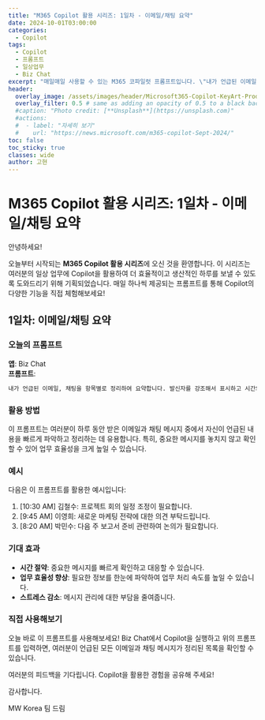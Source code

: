 ```yaml
---
title: "M365 Copilot 활용 시리즈: 1일차 - 이메일/채팅 요약"
date: 2024-10-01T03:00:00
categories:
  - Copilot
tags:
  - Copilot
  - 프롬프트
  - 일상업무
  - Biz Chat
excerpt: "매일매일 사용할 수 있는 M365 코파일럿 프롬프트입니다. \"내가 언급된 이메일, 채팅을 항목별로 정리하여 요약합니다. 발신자를 강조해서 표시하고 시간의 내림차순으로 정렬합니다.\""
header:
  overlay_image: /assets/images/header/Microsoft365-Copilot-KeyArt-Productivity-6K-01.png
  overlay_filter: 0.5 # same as adding an opacity of 0.5 to a black background
  #caption: "Photo credit: [**Unsplash**](https://unsplash.com)"
  #actions:
  #  - label: "자세히 보기"
  #    url: "https://news.microsoft.com/m365-copilot-Sept-2024/"
toc: false
toc_sticky: true
classes: wide
author: 고현
---
```


# M365 Copilot 활용 시리즈: 1일차 - 이메일/채팅 요약

안녕하세요!

오늘부터 시작되는 **M365 Copilot 활용 시리즈**에 오신 것을 환영합니다. 이 시리즈는 여러분의 일상 업무에 Copilot을 활용하여 더 효율적이고 생산적인 하루를 보낼 수 있도록 도와드리기 위해 기획되었습니다. 매일 하나씩 제공되는 프롬프트를 통해 Copilot의 다양한 기능을 직접 체험해보세요!

## 1일차: 이메일/채팅 요약

### 오늘의 프롬프트
**앱**: Biz Chat  
**프롬프트**: 
```ps
내가 언급된 이메일, 채팅을 항목별로 정리하여 요약합니다. 발신자를 강조해서 표시하고 시간의 내림차순으로 정렬합니다.
```

### 활용 방법
이 프롬프트는 여러분이 하루 동안 받은 이메일과 채팅 메시지 중에서 자신이 언급된 내용을 빠르게 파악하고 정리하는 데 유용합니다. 특히, 중요한 메시지를 놓치지 않고 확인할 수 있어 업무 효율성을 크게 높일 수 있습니다.

### 예시
다음은 이 프롬프트를 활용한 예시입니다:
1. [10:30 AM] 김철수: 프로젝트 회의 일정 조정이 필요합니다.
2. [9:45 AM] 이영희: 새로운 마케팅 전략에 대한 의견 부탁드립니다.
3. [8:20 AM] 박민수: 다음 주 보고서 준비 관련하여 논의가 필요합니다.


### 기대 효과
- **시간 절약**: 중요한 메시지를 빠르게 확인하고 대응할 수 있습니다.
- **업무 효율성 향상**: 필요한 정보를 한눈에 파악하여 업무 처리 속도를 높일 수 있습니다.
- **스트레스 감소**: 메시지 관리에 대한 부담을 줄여줍니다.

### 직접 사용해보기
오늘 바로 이 프롬프트를 사용해보세요! Biz Chat에서 Copilot을 실행하고 위의 프롬프트를 입력하면, 여러분이 언급된 모든 이메일과 채팅 메시지가 정리된 목록을 확인할 수 있습니다. 

여러분의 피드백을 기다립니다. Copilot을 활용한 경험을 공유해 주세요!

감사합니다.

MW Korea 팀 드림
